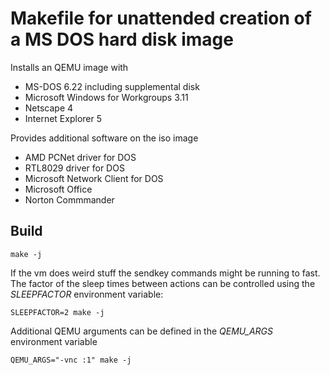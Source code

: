 # Makefile for unattended creation of a MS DOS hard disk image

Installs an QEMU image with

- MS-DOS 6.22 including supplemental disk
- Microsoft Windows for Workgroups 3.11
- Netscape 4
- Internet Explorer 5

Provides additional software on the iso image

- AMD PCNet driver for DOS
- RTL8029 driver for DOS
- Microsoft Network Client for DOS
- Microsoft Office
- Norton Commmander

## Build
```
make -j
```

If the vm does weird stuff the sendkey commands might be running to fast. The factor of the sleep times between actions can be controlled using the *SLEEPFACTOR* environment variable:
```
SLEEPFACTOR=2 make -j
```

Additional QEMU arguments can be defined in the *QEMU_ARGS* environment variable
```
QEMU_ARGS="-vnc :1" make -j
```
